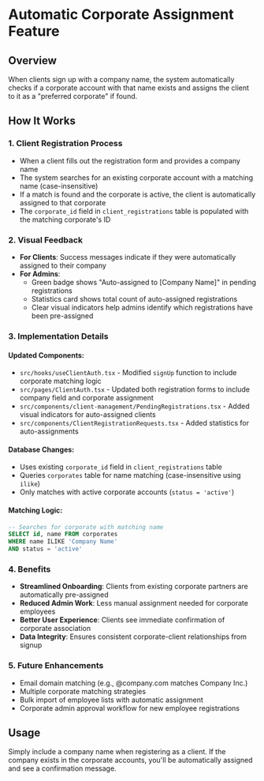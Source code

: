 # Automatic Corporate Assignment Feature

## Overview
When clients sign up with a company name, the system automatically checks if a corporate account with that name exists and assigns the client to it as a "preferred corporate" if found.

## How It Works

### 1. Client Registration Process
- When a client fills out the registration form and provides a company name
- The system searches for an existing corporate account with a matching name (case-insensitive)
- If a match is found and the corporate is active, the client is automatically assigned to that corporate
- The `corporate_id` field in `client_registrations` table is populated with the matching corporate's ID

### 2. Visual Feedback
- **For Clients**: Success messages indicate if they were automatically assigned to their company
- **For Admins**: 
  - Green badge shows "Auto-assigned to [Company Name]" in pending registrations
  - Statistics card shows total count of auto-assigned registrations
  - Clear visual indicators help admins identify which registrations have been pre-assigned

### 3. Implementation Details

#### Updated Components:
- `src/hooks/useClientAuth.tsx` - Modified `signUp` function to include corporate matching logic
- `src/pages/ClientAuth.tsx` - Updated both registration forms to include company field and corporate assignment
- `src/components/client-management/PendingRegistrations.tsx` - Added visual indicators for auto-assigned clients
- `src/components/ClientRegistrationRequests.tsx` - Added statistics for auto-assignments

#### Database Changes:
- Uses existing `corporate_id` field in `client_registrations` table
- Queries `corporates` table for name matching (case-insensitive using `ilike`)
- Only matches with active corporate accounts (`status = 'active'`)

#### Matching Logic:
```sql
-- Searches for corporate with matching name
SELECT id, name FROM corporates 
WHERE name ILIKE 'Company Name' 
AND status = 'active'
```

### 4. Benefits
- **Streamlined Onboarding**: Clients from existing corporate partners are automatically pre-assigned
- **Reduced Admin Work**: Less manual assignment needed for corporate employees
- **Better User Experience**: Clients see immediate confirmation of corporate association
- **Data Integrity**: Ensures consistent corporate-client relationships from signup

### 5. Future Enhancements
- Email domain matching (e.g., @company.com matches Company Inc.)
- Multiple corporate matching strategies
- Bulk import of employee lists with automatic assignment
- Corporate admin approval workflow for new employee registrations

## Usage
Simply include a company name when registering as a client. If the company exists in the corporate accounts, you'll be automatically assigned and see a confirmation message.